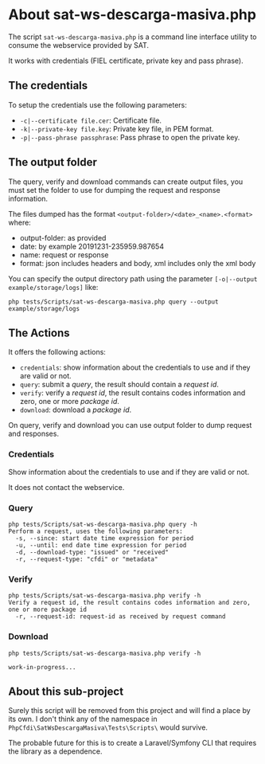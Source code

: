 # About sat-ws-descarga-masiva.php

The script `sat-ws-descarga-masiva.php` is a command line interface utility to consume the webservice provided by SAT.

It works with credentials (FIEL certificate, private key and pass phrase).

## The credentials

To setup the credentials use the following parameters:

- `-c|--certificate file.cer`: Certificate file.
- `-k|--private-key file.key`: Private key file, in PEM format.
- `-p|--pass-phrase passphrase`: Pass phrase to open the private key.

## The output folder

The query, verify and download commands can create output files, you must set the folder to use
for dumping the request and response information.

The files dumped has the format `<output-folder>/<date>_<name>.<format>` where:

- output-folder: as provided
- date: by example 20191231-235959.987654
- name: request or response
- format: json includes headers and body, xml includes only the xml body

You can specify the output directory path using the parameter `[-o|--output example/storage/logs]` like:

```shell
php tests/Scripts/sat-ws-descarga-masiva.php query --output example/storage/logs
```

## The Actions

It offers the following actions:

- `credentials`: show information about the credentials to use and if they are valid or not.
- `query`: submit a *query*, the result should contain a *request id*.
- `verify`: verify a *request id*, the result contains codes information and zero, one or more *package id*.
- `download`: download a *package id*.

On query, verify and download you can use output folder to dump request and responses.

### Credentials

Show information about the credentials to use and if they are valid or not.

It does not contact the webservice.

### Query

```shell
php tests/Scripts/sat-ws-descarga-masiva.php query -h
Perform a request, uses the following parameters:
  -s, --since: start date time expression for period
  -u, --until: end date time expression for period
  -d, --download-type: "issued" or "received"
  -r, --request-type: "cfdi" or "metadata"
```

### Verify

```shell
php tests/Scripts/sat-ws-descarga-masiva.php verify -h
Verify a request id, the result contains codes information and zero, one or more package id
  -r, --request-id: request-id as received by request command
```

### Download

```shell
php tests/Scripts/sat-ws-descarga-masiva.php verify -h

work-in-progress...

```

## About this sub-project

Surely this script will be removed from this project and will find a place by its own.
I don't think any of the namespace in `PhpCfdi\SatWsDescargaMasiva\Tests\Scripts\` would survive.

The probable future for this is to create a Laravel/Symfony CLI that requires the library as a dependence.
